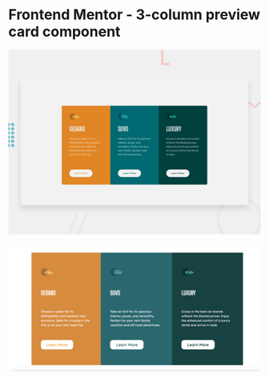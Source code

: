 # Frontend Mentor - 3-column preview card component

![Design preview for the 3-column preview card component coding challenge](./design/desktop-preview.jpg)

![Output](./output.png)